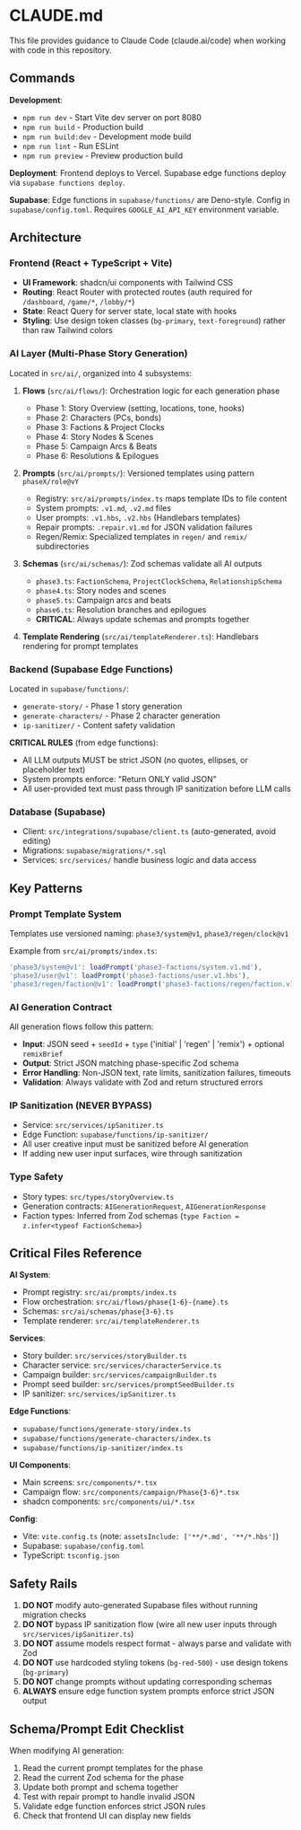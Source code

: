 # CLAUDE.md

This file provides guidance to Claude Code (claude.ai/code) when working with code in this repository.

## Commands

**Development**:
- `npm run dev` - Start Vite dev server on port 8080
- `npm run build` - Production build
- `npm run build:dev` - Development mode build
- `npm run lint` - Run ESLint
- `npm run preview` - Preview production build

**Deployment**: Frontend deploys to Vercel. Supabase edge functions deploy via `supabase functions deploy`.

**Supabase**: Edge functions in `supabase/functions/` are Deno-style. Config in `supabase/config.toml`. Requires `GOOGLE_AI_API_KEY` environment variable.

## Architecture

### Frontend (React + TypeScript + Vite)
- **UI Framework**: shadcn/ui components with Tailwind CSS
- **Routing**: React Router with protected routes (auth required for `/dashboard`, `/game/*`, `/lobby/*`)
- **State**: React Query for server state, local state with hooks
- **Styling**: Use design token classes (`bg-primary`, `text-foreground`) rather than raw Tailwind colors

### AI Layer (Multi-Phase Story Generation)
Located in `src/ai/`, organized into 4 subsystems:

1. **Flows** (`src/ai/flows/`): Orchestration logic for each generation phase
   - Phase 1: Story Overview (setting, locations, tone, hooks)
   - Phase 2: Characters (PCs, bonds)
   - Phase 3: Factions & Project Clocks
   - Phase 4: Story Nodes & Scenes
   - Phase 5: Campaign Arcs & Beats
   - Phase 6: Resolutions & Epilogues

2. **Prompts** (`src/ai/prompts/`): Versioned templates using pattern `phaseX/role@vY`
   - Registry: `src/ai/prompts/index.ts` maps template IDs to file content
   - System prompts: `.v1.md`, `.v2.md` files
   - User prompts: `.v1.hbs`, `.v2.hbs` (Handlebars templates)
   - Repair prompts: `.repair.v1.md` for JSON validation failures
   - Regen/Remix: Specialized templates in `regen/` and `remix/` subdirectories

3. **Schemas** (`src/ai/schemas/`): Zod schemas validate all AI outputs
   - `phase3.ts`: `FactionSchema`, `ProjectClockSchema`, `RelationshipSchema`
   - `phase4.ts`: Story nodes and scenes
   - `phase5.ts`: Campaign arcs and beats
   - `phase6.ts`: Resolution branches and epilogues
   - **CRITICAL**: Always update schemas and prompts together

4. **Template Rendering** (`src/ai/templateRenderer.ts`): Handlebars rendering for prompt templates

### Backend (Supabase Edge Functions)
Located in `supabase/functions/`:
- `generate-story/` - Phase 1 story generation
- `generate-characters/` - Phase 2 character generation
- `ip-sanitizer/` - Content safety validation

**CRITICAL RULES** (from edge functions):
- All LLM outputs MUST be strict JSON (no quotes, ellipses, or placeholder text)
- System prompts enforce: "Return ONLY valid JSON"
- All user-provided text must pass through IP sanitization before LLM calls

### Database (Supabase)
- Client: `src/integrations/supabase/client.ts` (auto-generated, avoid editing)
- Migrations: `supabase/migrations/*.sql`
- Services: `src/services/` handle business logic and data access

## Key Patterns

### Prompt Template System
Templates use versioned naming: `phase3/system@v1`, `phase3/regen/clock@v1`

Example from `src/ai/prompts/index.ts`:
```typescript
'phase3/system@v1': loadPrompt('phase3-factions/system.v1.md'),
'phase3/user@v1': loadPrompt('phase3-factions/user.v1.hbs'),
'phase3/regen/faction@v1': loadPrompt('phase3-factions/regen/faction.v1.hbs'),
```

### AI Generation Contract
All generation flows follow this pattern:
- **Input**: JSON seed + `seedId` + `type` ('initial' | 'regen' | 'remix') + optional `remixBrief`
- **Output**: Strict JSON matching phase-specific Zod schema
- **Error Handling**: Non-JSON text, rate limits, sanitization failures, timeouts
- **Validation**: Always validate with Zod and return structured errors

### IP Sanitization (NEVER BYPASS)
- Service: `src/services/ipSanitizer.ts`
- Edge Function: `supabase/functions/ip-sanitizer/`
- All user creative input must be sanitized before AI generation
- If adding new user input surfaces, wire through sanitization

### Type Safety
- Story types: `src/types/storyOverview.ts`
- Generation contracts: `AIGenerationRequest`, `AIGenerationResponse`
- Faction types: Inferred from Zod schemas (`type Faction = z.infer<typeof FactionSchema>`)

## Critical Files Reference

**AI System**:
- Prompt registry: `src/ai/prompts/index.ts`
- Flow orchestration: `src/ai/flows/phase{1-6}-{name}.ts`
- Schemas: `src/ai/schemas/phase{3-6}.ts`
- Template renderer: `src/ai/templateRenderer.ts`

**Services**:
- Story builder: `src/services/storyBuilder.ts`
- Character service: `src/services/characterService.ts`
- Campaign builder: `src/services/campaignBuilder.ts`
- Prompt seed builder: `src/services/promptSeedBuilder.ts`
- IP sanitizer: `src/services/ipSanitizer.ts`

**Edge Functions**:
- `supabase/functions/generate-story/index.ts`
- `supabase/functions/generate-characters/index.ts`
- `supabase/functions/ip-sanitizer/index.ts`

**UI Components**:
- Main screens: `src/components/*.tsx`
- Campaign flow: `src/components/campaign/Phase{3-6}*.tsx`
- shadcn components: `src/components/ui/*.tsx`

**Config**:
- Vite: `vite.config.ts` (note: `assetsInclude: ['**/*.md', '**/*.hbs']`)
- Supabase: `supabase/config.toml`
- TypeScript: `tsconfig.json`

## Safety Rails

1. **DO NOT** modify auto-generated Supabase files without running migration checks
2. **DO NOT** bypass IP sanitization flow (wire all new user inputs through `src/services/ipSanitizer.ts`)
3. **DO NOT** assume models respect format - always parse and validate with Zod
4. **DO NOT** use hardcoded styling tokens (`bg-red-500`) - use design tokens (`bg-primary`)
5. **DO NOT** change prompts without updating corresponding schemas
6. **ALWAYS** ensure edge function system prompts enforce strict JSON output

## Schema/Prompt Edit Checklist

When modifying AI generation:
1. Read the current prompt templates for the phase
2. Read the current Zod schema for the phase
3. Update both prompt and schema together
4. Test with repair prompt to handle invalid JSON
5. Validate edge function enforces strict JSON rules
6. Check that frontend UI can display new fields
